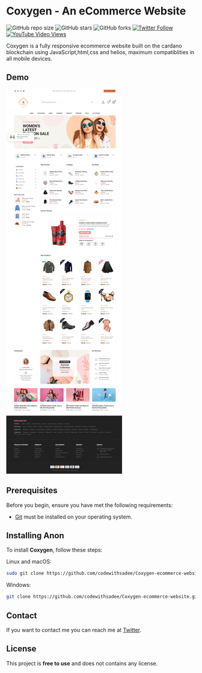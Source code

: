 # Coxygen - An eCommerce Website

![GitHub repo size](https://img.shields.io/github/repo-size/codewithsadee/Coxygen-ecommerce-website)
![GitHub stars](https://img.shields.io/github/stars/codewithsadee/anon-ecommerce-website?style=social)
![GitHub forks](https://img.shields.io/github/forks/codewithsadee/anon-ecommerce-website?style=social)
[![Twitter Follow](https://img.shields.io/twitter/follow/codewithsadee_?style=social)](https://twitter.com/intent/follow?screen_name=codewithsadee_)
[![YouTube Video Views](https://img.shields.io/youtube/views/3l8Lob4ysI0?style=social)](https://youtu.be/3l8Lob4ysI0)

Coxygen is a fully responsive ecommerce website built on the cardano blockchain using JavaScript,html,css and helios, maximum compatiblities in all mobile devices.

## Demo

![Coxygen Desktop Demo](./website-demo-image/desktop.jpeg "Desktop Demo")

## Prerequisites

Before you begin, ensure you have met the following requirements:

* [Git](https://git-scm.com/downloads "Download Git") must be installed on your operating system.

## Installing Anon

To install **Coxygen**, follow these steps:

Linux and macOS:

```bash
sudo git clone https://github.com/codewithsadee/Coxygen-ecommerce-website.git
```

Windows:

```bash
git clone https://github.com/codewithsadee/Coxygen-ecommerce-website.git
```

## Contact

If you want to contact me you can reach me at [Twitter](https://www.twitter.com/codewithsadee).

## License

This project is **free to use** and does not contains any license.
